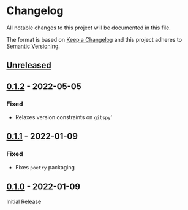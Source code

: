 Changelog
=========
All notable changes to this project will be documented in this file.

The format is based on [Keep a Changelog](http://keepachangelog.com/en/1.0.0/)
and this project adheres to [Semantic Versioning](http://semver.org/spec/v2.0.0.html).

[Unreleased](https://github.com/jshwi/lsfiles/compare/v0.1.2...HEAD)
------------------------------------------------------------------------

[0.1.2](https://github.com/jshwi/lsfiles/releases/tag/v0.1.2) - 2022-05-05
------------------------------------------------------------------------
### Fixed
- Relaxes version constraints on `gitspy`'

[0.1.1](https://github.com/jshwi/lsfiles/releases/tag/v0.1.1) - 2022-01-09
------------------------------------------------------------------------
### Fixed
- Fixes `poetry` packaging

[0.1.0](https://github.com/jshwi/lsfiles/releases/tag/v0.1.0) - 2022-01-09
------------------------------------------------------------------------
Initial Release
